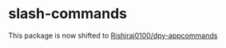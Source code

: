 # slash-commands
This package is now shifted to [Rishiraj0100/dpy-appcommands](https://github.com/Rishiraj0100/dpy-appcommands)
